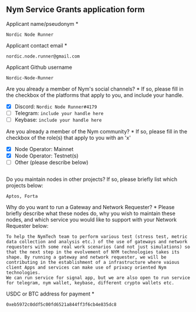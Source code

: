 Nym Service Grants application form 
------------------------------------

Applicant name/pseudonym *
```
Nordic Node Runner
```

Applicant contact email *
```
nordic.node.runner@gmail.com
```

Applicant Github username
```
Nordic-Node-Runner
```

Are you already a member of Nym's social channels? * 
If so, please fill in the checkbox of the platforms that apply to you, and include your handle. 
- [x] Discord: `Nordic Node Runner#4179`
- [ ] Telegram: `include your handle here`
- [ ] Keybase: `include your handle here`

Are you already a member of the Nym community? * 
If so, please fill in the checkbox of the role(s) that apply to you with an 'x' 
- [x] Node Operator: Mainnet 
- [x] Node Operator: Testnet(s)
- [ ] Other (please describe below)
```
```

Do you maintain nodes in other projects? 
If so, please briefly list which projects below: 
```
Aptos, Forta
```

Why do you want to run a Gateway and Network Requester? * 
Please briefly describe what these nodes do, why you wish to maintain these nodes, and which service you would like to support with your Network Requester below: 
```
To help the NymTech team to perform various test (stress test, metric data collection and analysis etc.) of the use of gateways and network requesters with some real work scenarios (and not just simulations) so that the next step in the evolvement of NYM technologies takes its shape. By running a gateway and network requester, we will be contributing in the establishment of a infrastructure where vaious client Apps and services can make use of privacy oriented Nym technologies.
We can run service for signal app, but we are also open to run service for telegram, nym wallet, keybase, different crypto wallets etc.
```

USDC or BTC address for payment * 
```
0xeb5972c0ddf5c00fd6521a844ff3f6cb4e835dc8
```

